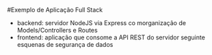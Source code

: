 #Exemplo de Aplicação Full Stack

- backend: servidor NodeJS via Express co morganização de Models/Controllers e Routes
- frontend: aplicação que consome a API REST do servidor seguinte esquenas de segurança de dados 

